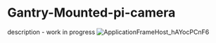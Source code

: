 # Gantry-Mounted-pi-camera
description - work in progress
![ApplicationFrameHost_hAYocPCnF6](https://github.com/legend069/Gantry-Mounted-pi-camera/assets/40685552/c8b8f9ff-bf4a-4b5e-b091-0c0ae0ff47a6)
